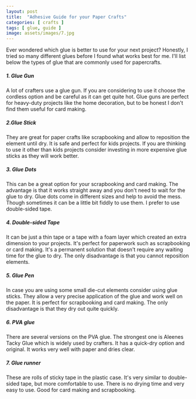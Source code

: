 ```yaml
---
layout: post
title:  "Adhesive Guide for your Paper Crafts"
categories: [ crafts ]
tags: [ glue, guide ]
image: assets/images/7.jpg
---
```

Ever wondered which glue is better to use for your next project? Honestly, I tried so many different glues before I found what works best for me.
I'll list below the types of glue that are commonly used for papercrafts.

##### 1. Glue Gun

A lot of crafters use a glue gun. If you are considering to use it choose the cordless option and be careful as it can get quite hot.
Glue guns are perfect for heavy-duty projects like the home decoration, but to be honest I don't find them useful for card making.

##### 2.Glue Stick

They are great for paper crafts like scrapbooking and allow to reposition the element until dry. It is safe and perfect for kids projects.
If you are thinking to use it other than kids projects consider investing in more expensive glue sticks as they will work better.

##### 3. Glue Dots

This can be a great option for your scrapbooking and card making. The advantage is that it works straight away and you don't need to wait for the glue to dry.
Glue dots come in different sizes and help to avoid the mess. Though sometimes it can be a little bit fiddly to use them. I prefer to use double-sided tape.

##### 4. Double-sided Tape

It can be just a thin tape or a tape with a foam layer which created an extra dimension to your projects. It's perfect for paperwork such as scrapbooking or card making.
It's a permanent solution that doesn't require any waiting time for the glue to dry. The only disadvantage is that you cannot reposition elements.

##### 5. Glue Pen

In case you are using some small die-cut elements consider using glue sticks. They allow a very precise application of the glue and work well on the paper.
It is perfect for scrapbooking and card making. The only disadvantage is that they dry out quite quickly.

##### 6. PVA glue

There are several versions on the PVA glue. The strongest one is Aleenes Tacky Glue which is widely used by crafters. It has a quick-dry option and original. It works very well with paper and dries clear.


##### 7. Glue runner

These are rolls of sticky tape in the plastic case. It's very similar to double-sided tape, but more comfortable to use. There is no drying time and very easy to use.
Good for card making and scrapbooking.

